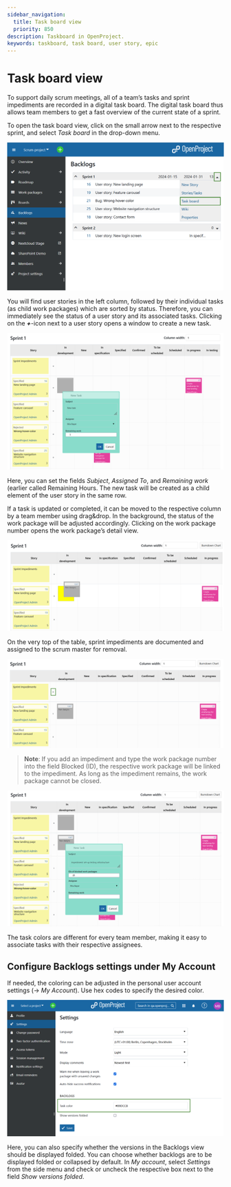 ```yaml
---
sidebar_navigation:
  title: Task board view
  priority: 850
description: Taskboard in OpenProject.
keywords: taskboard, task board, user story, epic
---
```


# Task board view

To support daily scrum meetings, all of a team’s tasks and sprint impediments are recorded in a digital task board. The digital task board thus allows team members to get a fast overview of the current state of a sprint.

To open the task board view, click on the small arrow next to the respective sprint, and select *Task board* in the drop-down menu.

![User-guide-taskboard](User-guide-taskboard.png)



You will find user stories in the left column, followed by their individual tasks (as child work packages) which are sorted by status. Therefore, you can  immediately see the status of a user story and its associated tasks.  Clicking on the ***+***-icon next to a user story opens a window to create a new task.

![User-guide-new-task](User-guide-new-task.png)

Here, you can set the fields *Subject*, *Assigned To*, and *Remaining work* (earlier called Remaining Hours. The new task will be created as a child element of the user story in the same row.

If a task is updated or completed, it can be moved to the respective column by a team member using drag&drop.
In the background, the status of the work package will be adjusted accordingly. Clicking on the work package number opens the work package’s detail view.

![drag and drop taskboard](User-guide-drag.png)

On the very top of the table, sprint impediments are documented and assigned to the scrum master for removal.

![User-guide-sprint-impediments](user-guide-sprint-impediments.png)

> **Note**: If you add an impediment and type the work package number into the field Blocked (ID), the respective work package will be linked to the impediment. As long as the impediment remains, the work package cannot be closed.

![sprint impediments](User-guide-add-impediment.png)



The task colors are different for every team member, making it easy to associate tasks with their respective assignees.

## Configure Backlogs settings under My Account

If needed, the coloring can be adjusted in the personal user account settings (-> *My Account*). Use hex codes to specify the desired color.

![User-guide-task-color](User-guide-task-color.png)        

Here, you can also specify whether the versions in the Backlogs view should be displayed folded. You can choose whether backlogs are to be displayed folded or collapsed by default. In *My account*, select *Settings* from the side menu and check or uncheck the respective box next to the field *Show versions folded*. 